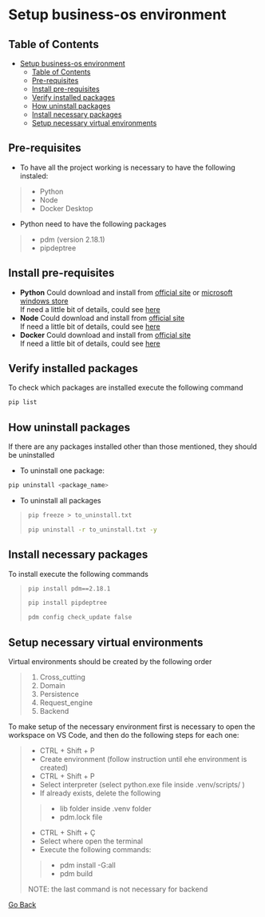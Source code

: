 # Setup business-os environment

## Table of Contents
- [Setup business-os environment](#setup-business-os-environment)
  - [Table of Contents](#table-of-contents)
  - [Pre-requisites](#pre-requisites)
  - [Install pre-requisites](#install-pre-requisites)
  - [Verify installed packages](#verify-installed-packages)
  - [How uninstall packages](#how-uninstall-packages)
  - [Install necessary packages](#install-necessary-packages)
  - [Setup necessary virtual environments](#setup-necessary-virtual-environments)


## Pre-requisites

- To have all the project working is necessary to have the following instaled:
>- Python
>- Node
>- Docker Desktop

- Python need to have the following packages 

>- pdm (version 2.18.1)
>- pipdeptree  

## Install pre-requisites

- **Python**
  Could download and install from [official site](https://www.python.org/downloads/) or [microsoft windows store](https://apps.microsoft.com/detail/9pjpw5ldxlz5?hl=pt-pt&gl=PT)  
  If need a little bit of details, could see [here](https://www.datacamp.com/pt/blog/how-to-install-python)
- **Node**
  Could download and install from [official site](https://nodejs.org)  
  If need a little bit of details, could see [here](https://www.alura.com.br/artigos/como-instalar-node-js-windows-linux-macos)
- **Docker**
  Could download and install from [official site](https://www.docker.com/)  
  If need a little bit of details, could see [here](https://docs.docker.com/desktop/install/windows-install/)

## Verify installed packages

To check which packages are installed execute the following command

``` bash
pip list
```
## How uninstall packages
If there are any packages installed other than those mentioned, they should be uninstalled  
- To uninstall one package:
```bash
pip uninstall <package_name>
```
- To uninstall all packages 
>```bash
>pip freeze > to_uninstall.txt
>```
>```bash
>pip uninstall -r to_uninstall.txt -y
>```

## Install necessary packages
To install execute the following commands
>``` bash
>pip install pdm==2.18.1
>```
>
>``` bash
>pip install pipdeptree
>```
>
>```bash
>pdm config check_update false
>```


## Setup necessary virtual environments

Virtual environments should be created by the following order 

>1. Cross_cutting
>1. Domain
>1. Persistence
>1. Request_engine
>1. Backend

To make setup of the necessary environment first is necessary to open the workspace on VS Code, and then do the following steps for each one:

>- CTRL + Shift + P
>- Create environment (follow instruction until ehe environment is created)
>- CTRL + Shift + P
>- Select interpreter (select python.exe file inside .venv/scripts/ )
>- If already exists, delete the following
>>- lib folder inside .venv folder
>>- pdm.lock file
>- CTRL + Shift + Ç
>- Select where open the terminal 
>- Execute the following commands: 
>>- pdm install -G:all
>>- pdm build
>
>NOTE: the last command is not necessary for backend

[Go Back](./Index.md)
